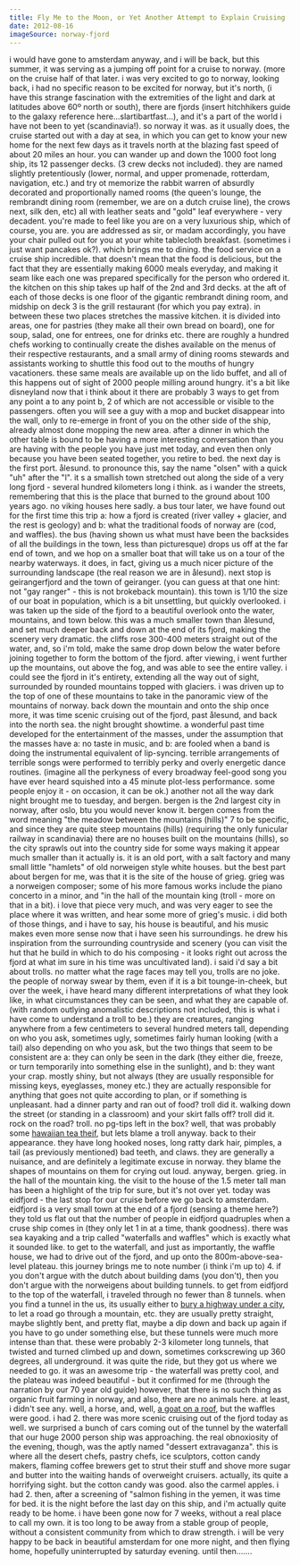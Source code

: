 ```yaml
---
title: Fly Me to the Moon, or Yet Another Attempt to Explain Cruising
date: 2012-08-16
imageSource: norway-fjord
---
```


i would have gone to amsterdam anyway, and i will be back, but this summer, it was serving as a jumping off point for a cruise to norway. (more on the cruise half of that later. i was very excited to go to norway, looking back, i had no specific reason to be excited for norway, but it's north, (i have this strange fascination with the extremities of the light and dark at latitudes above 60º north or south), there are fjords (insert hitchhikers guide to the galaxy reference here...slartibartfast...), and it's a part of the world i have not been to yet (scandinavia!). so norway it was. as it usually does, the cruise started out with a day at sea, in which you can get to know your new home for the next few days as it travels north at the blazing fast speed of about 20 miles an hour. you can wander up and down the 1000 foot long ship, its 12 passenger decks. (3 crew decks not included).
they are named slightly pretentiously (lower, normal, and upper promenade, rotterdam, navigation, etc.) and try ot memorize the rabbit warren of absurdly decorated and proportionally named rooms (the queen's lounge, the rembrandt dining room (remember, we are on a dutch cruise line), the crows next, silk den, etc) all with leather seats and "gold" leaf everywhere - very decadent. you're made to feel like you are on a very luxurious ship, which of course, you are. you are addressed as sir, or madam accordingly, you have your chair pulled out for you at your white tablecloth breakfast. (sometimes i just want pancakes ok?). which brings me to dining. the food service on a cruise ship incredible. that doesn't mean that the food is delicious, but the fact that they are essentially making 6000 meals everyday, and making it seam like each one was prepared specifically for the person who ordered it. the kitchen on this ship takes up half of the 2nd and 3rd decks. at the aft of each of those decks is one floor of the gigantic rembrandt dining room, and midship on deck 3 is the grill restaurant (for which you pay extra). in between these two places stretches the massive kitchen. it is divided into areas, one for pastries (they make all their own bread on board), one for soup, salad, one for entrees, one for drinks etc. there are roughly a hundred chefs working to continually create the dishes available on the menus of their respective restaurants, and a small army of dining rooms stewards and assistants working to shuttle this food out to the mouths of hungry vacationers. these same meals are available up on the lido buffet, and all of this happens out of sight of 2000 people milling around hungry. it's a bit like disneyland now that i think about it there are probably 3 ways to get from any point a to any point b, 2 of which are not accessible or visible to the passengers. often you will see a guy with a mop and bucket disappear into the wall, only to re-emerge in front of you on the other side of the ship, already almost done mopping the new area. after a dinner in which the other table is bound to be having a more interesting conversation than you are having with the people you have just met today, and even then only because you have been seated together, you retire to bed. the next day is the first port. ålesund. to pronounce this, say the name "olsen" with a quick "uh" after the "l". it s a smallish town stretched out along the side of a very long fjord - several hundred kilometers long i think. as i wander the streets, remembering that this is the place that burned to the ground about 100 years ago. no viking houses here sadly. a bus tour later, we have found out for the first time this trip a: how a fjord is created (river valley + glacier, and the rest is geology) and b: what the traditional foods of norway are (cod, and waffles). the bus (having shown us what must have been the backsides of all the buildings in the town, less than picturesque) drops us off at the far end of town, and we hop on a smaller boat that will take us on a tour of the nearby waterways. it does, in fact, giving us a much nicer picture of the surrounding landscape (the real reason we are in ålesund). next stop is geirangerfjord and the town of geiranger. (you can guess at that one hint: not "gay ranger" - this is not brokeback mountain). this town is 1/10 the size of our boat in population, which is a bit unsettling, but quickly overlooked. i was taken up the side of the fjord to a beautiful overlook onto the water, mountains, and town below. this was a much smaller town than ålesund, and set much deeper back and down at the end of its fjord, making the scenery very dramatic. the cliffs rose 300-400 meters straight out of the water, and, so i'm told, make the same drop down below the water before joining together to form the bottom of the fjord. after viewing, i went further up the mountains, out above the fog, and was able to see the entire valley. i could see the fjord in it's entirety, extending all the way out of sight, surrounded by rounded mountains topped with glaciers. i was driven up to the top of one of these mountains to take in the panoramic view of the mountains of norway. back down the mountain and onto the ship once more, it was time scenic cruising out of the fjord, past ålesund, and back into the north sea. the night brought showtime. a wonderful past time developed for the entertainment of the masses, under the assumption that the masses have a: no taste in music, and b: are fooled when a band is doing the instrumental equivalent of lip-syncing. terrible arrangements of terrible songs were performed to terribly perky and overly energetic dance routines. (imagine all the perkyness of every broadway feel-good song you have ever heard squished into a 45 minute plot-less performance. some people enjoy it - on occasion, it can be ok.) another not all the way dark night brought me to tuesday, and bergen. bergen is the 2nd largest city in norway, after oslo, btu you would never know it. bergen comes from the word meaning "the meadow between the mountains (hills)" 7 to be specific, and since they are quite steep mountains (hills) (requiring the only funicular railway in scandinavia) there are no houses built on the mountains (hills), so the city sprawls out into the country side for some ways making it appear much smaller than it actually is. it is an old port, with a salt factory and many small little "hamlets" of old norweigen style white houses. but the best part about bergen for me, was that it is the site of the house of grieg. grieg was a norweigen composer; some of his more famous works include the piano concerto in a minor, and "in the hall of the mountain king (troll - more on that in a bit). i love that piece very much, and was very eager to see the place where it was written, and hear some more of grieg's music. i did both of those things, and i have to say, his house is beautiful, and his music makes even more sense now that i have seen his surroundings. he drew his inspiration from the surrounding countryside and scenery (you can visit the hut that he build in which to do his composing - it looks right out across the fjord at what im sure in his time was uncultivated land). i said i'd say a bit about trolls. no matter what the rage faces may tell you, trolls are no joke. the people of norway swear by them, even if it is a bit tounge-in-cheek, but over the week, i have heard many different interpretations of what they look like, in what circumstances they can be seen, and what they are capable of. (with random outlying anomalistic descriptions not included, this is what i have come to understand a troll to be.) they are creatures, ranging anywhere from a few centimeters to several hundred meters tall, depending on who you ask, sometimes ugly, sometimes fairly human looking (with a tail) also depending on who you ask, but the two things that seem to be consistent are a: they can only be seen in the dark (they either die, freeze, or turn temporarily into something else in the sunlight), and b: they want your crap. mostly shiny, but not always (they are usually responsible for missing keys, eyeglasses, money etc.) they are actually responsible for anything that goes not quite according to plan, or if something is unpleasant. had a dinner party and ran out of food? troll did it. walking down the street (or standing in a classroom) and your skirt falls off? troll did it. rock on the road? troll. no pg-tips left in the box? well, that was probably some [hawaiian tea theif](http://moreoftenthelatter.tumblr.com), but lets blame a troll anyway. back to their appearance. they have long hooked noses, long ratty dark hair, pimples, a tail (as previously mentioned) bad teeth, and claws. they are generally a nuisance, and are definitely a legitimate excuse in norway. they blame the shapes of mountains on them for crying out loud. anyway, bergen. grieg. in the hall of the mountain king.
the visit to the house of the 1.5 meter tall man has been a highlight of the trip for sure, but it's not over yet. today was eidfjord - the last stop for our cruise before we go back to amsterdam. eidfjord is a very small town at the end of a fjord (sensing a theme here?) they told us flat out that the number of people in eidfjord quadruples when a cruse ship comes in (they only let 1 in at a time, thank goodness). there was sea kayaking and a trip called "waterfalls and waffles" which is exactly what it sounded like. to get to the waterfall, and just as importantly, the waffle house, we had to drive out of the fjord, and up onto the 800m-above-sea-level plateau. this journey brings me to note number (i think i'm up to) 4. if you don't argue with the dutch about building dams (you don't), then you don't argue with the norweigens about building tunnels. to get from eidfjord to the top of the waterfall, i traveled through no fewer than 8 tunnels. when you find a tunnel in the us, its usually either to [bury a highway under a city](http://scriptogr.am/trevorsargent/post/never-gonna-give-you-up), to let a road go through a mountain, etc. they are usually pretty straight, maybe slightly bent, and pretty flat, maybe a dip down and back up again if you have to go under something else, but these tunnels were much more intense than that. these were probably 2-3 kilometer long tunnels, that twisted and turned climbed up and down, sometimes corkscrewing up 360 degrees, all underground. it was quite the ride, but they got us where we needed to go. it was an awesome trip - the waterfall was pretty cool, and the plateau was indeed beautiful - but it confirmed for me (through the narration by our 70 year old guide) however, that there is no such thing as organic fruit farming in norway, and also, there are no animals here. at least, i didn't see any. well, a horse, and, well, [a goat on a roof](http://scriptogr.am/trevorsargent/post/put-a-goat-on-it-or-a-guide-to-traditional-norwegian-architecture),  but the waffles were good. i had 2. there was more scenic cruising out of the fjord today as well. we surprised a bunch of cars coming out of the tunnel by the waterfall that our huge 2000 person ship was approaching. the real obnoxiosity of the evening, though, was the aptly named "dessert extravaganza". this is where all the desert chefs, pastry chefs, ice sculptors, cotton candy makers, flaming coffee brewers get to strut their stuff and shove more sugar and butter into the waiting hands of overweight cruisers. actually, its quite a horrifying sight. but the cotton candy was good. also the carmel apples. i had 2. then, after a screening of "salmon fishing in the yemen, it was time for bed. it is the night before the last day on this ship, and i'm actually quite ready to be home. i have been gone now for 7 weeks, without a real place to call my own. it is too long to be away from a stable group of people, without a consistent community from which to draw strength. i will be very happy to be back in beautiful amsterdam for one more night, and then flying home, hopefully uninterrupted by saturday evening. until then.......